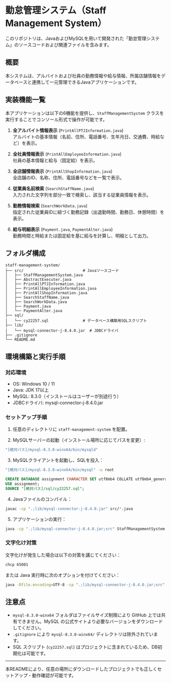 
# 勤怠管理システム（Staff Management System）

このリポジトリは、JavaおよびMySQLを用いて開発された「勤怠管理システム」のソースコードおよび関連ファイルを含みます。

## 概要

本システムは、アルバイトおよび社員の勤務情報や給与情報、所属店舗情報をデータベースと連携して一元管理できるJavaアプリケーションです。

## 実装機能一覧

本アプリケーションは以下の6機能を提供し、`StaffManagementSystem` クラスを実行することでコンソール形式で操作が可能です。

1. **全アルバイト情報表示** (`PrintAllPTJInformation.java`)  
   アルバイトの基本情報（名前、住所、電話番号、生年月日、交通費、時給など）を表示。

2. **全社員情報表示** (`PrintAllEmployeeInformation.java`)  
   社員の基本情報と給与（固定給）を表示。

3. **全店舗情報表示** (`PrintAllShopInformation.java`)  
   全店舗のID、名称、住所、電話番号などを一覧で表示。

4. **従業員名前検索** (`SearchStaffName.java`)  
   入力された文字列を部分一致で検索し、該当する従業員情報を表示。

5. **勤務情報検索** (`SearchWorkData.java`)  
   指定された従業員IDに紐づく勤務記録（出退勤時間、勤務日、休憩時間）を表示。

6. **給与明細表示** (`Payment.java`, `PaymentAlter.java`)  
   勤務時間と時給または固定給を基に給与を計算し、明細として出力。

## フォルダ構成

```
staff-management-system/
├── src/                          # Javaソースコード
│   ├── StaffManagementSystem.java
│   ├── AbstractExecuter.java
│   ├── PrintAllPTJInformation.java
│   ├── PrintAllEmployeeInformation.java
│   ├── PrintAllShopInformation.java
│   ├── SearchStaffName.java
│   ├── SearchWorkData.java
│   ├── Payment.java
│   └── PaymentAlter.java
├── sql/
│   └── cy22257.sql               # データベース構築用SQLスクリプト
├── lib/
│   └── mysql-connector-j-8.4.0.jar  # JDBCドライバ
├── .gitignore
└── README.md
```

## 環境構築と実行手順

### 対応環境

- OS: Windows 10 / 11
- Java: JDK 17以上
- MySQL: 8.3.0（インストールはユーザーが別途行う）
- JDBCドライバ: mysql-connector-j-8.4.0.jar

### セットアップ手順

1. 任意のディレクトリに `staff-management-system` を配置。

2. MySQLサーバーの起動（インストール場所に応じてパスを変更）:

```bash
"[絶対パス]/mysql-8.3.0-winx64/bin/mysqld"
```

3. MySQLクライアントを起動し、SQLを投入：

```bash
"[絶対パス]/mysql-8.3.0-winx64/bin/mysql" -u root
```

```sql
CREATE DATABASE assignment CHARACTER SET utf8mb4 COLLATE utf8mb4_general_ci;
USE assignment;
SOURCE "[絶対パス]/sql/cy22257.sql";
```

4. Javaファイルのコンパイル：

```bash
javac -cp ".;lib/mysql-connector-j-8.4.0.jar" src/*.java
```

5. アプリケーションの実行：

```bash
java -cp ".;lib/mysql-connector-j-8.4.0.jar;src" StaffManagementSystem
```

### 文字化け対策

文字化けが発生した場合は以下の対策を講じてください：

```bash
chcp 65001
```

または Java 実行時に次のオプションを付けてください：

```bash
java -Dfile.encoding=UTF-8 -cp ".;lib/mysql-connector-j-8.4.0.jar;src" StaffManagementSystem
```

## 注意点

- `mysql-8.3.0-winx64` フォルダはファイルサイズ制限により GitHub 上では共有できません。MySQL の公式サイトより必要なバージョンをダウンロードしてください。
- `.gitignore` により `mysql-8.3.0-winx64/` ディレクトリは除外されています。
- SQL スクリプト (`cy22257.sql`) はプロジェクトに含まれているため、DB初期化は可能です。

---

本READMEにより、任意の場所にダウンロードしたプロジェクトでも正しくセットアップ・動作確認が可能です。
